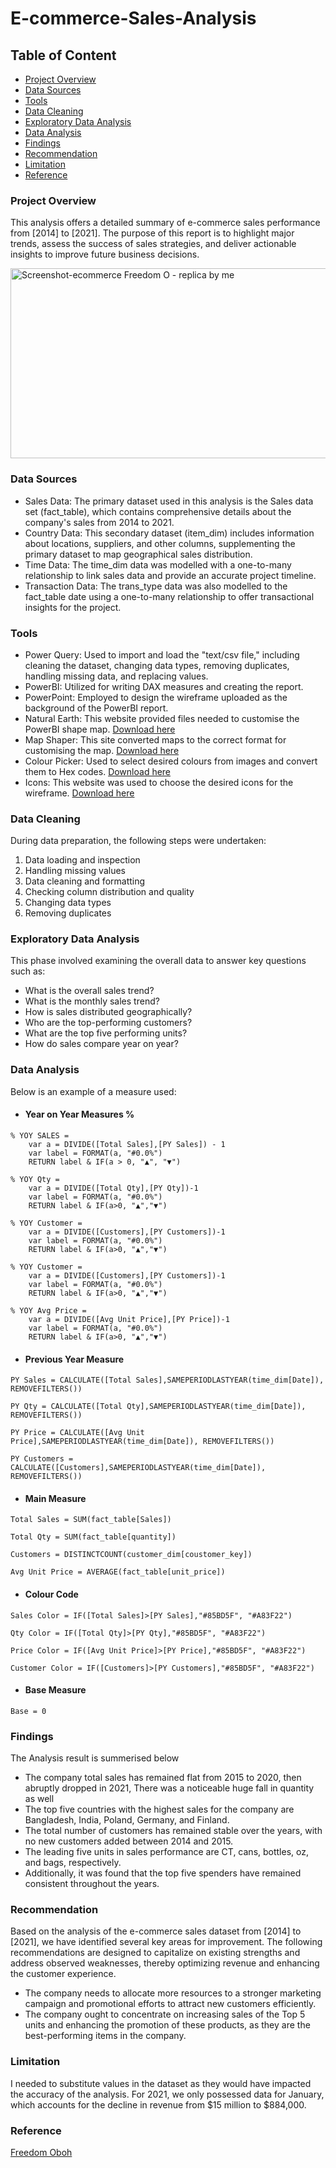 # E-commerce-Sales-Analysis

## Table of Content
- [Project Overview](#project-overview)
- [Data Sources](#data-sources)
- [Tools](#tools)
- [Data Cleaning](#data-cleaning)
- [Exploratory Data Analysis](#exploratory-data-analysis)
- [Data Analysis](#data-analysis)
- [Findings](#findings)
- [Recommendation](#recommendation)
- [Limitation](#limitation)
- [Reference](#reference)
  

### Project Overview  
This analysis offers a detailed summary of e-commerce sales performance from [2014] to [2021]. The purpose of this report is to highlight major trends, assess the success of sales strategies, and deliver actionable insights to improve future business decisions.

<img width="545" height="304" alt="Screenshot-ecommerce Freedom O - replica by me " src="https://github.com/user-attachments/assets/e34dace7-ff79-43a5-9780-bd8eb6718c83" />



### Data Sources  
- Sales Data: The primary dataset used in this analysis is the Sales data set (fact_table), which contains comprehensive details about the company's sales from 2014 to 2021.  
- Country Data: This secondary dataset (item_dim) includes information about locations, suppliers, and other columns, supplementing the primary dataset to map geographical sales distribution.  
- Time Data: The time_dim data was modelled with a one-to-many relationship to link sales data and provide an accurate project timeline.  
- Transaction Data: The trans_type data was also modelled to the fact_table date using a one-to-many relationship to offer transactional insights for the project.

### Tools  
- Power Query: Used to import and load the "text/csv file," including cleaning the dataset, changing data types, removing duplicates, handling missing data, and replacing values.  
- PowerBI: Utilized for writing DAX measures and creating the report.  
- PowerPoint: Employed to design the wireframe uploaded as the background of the PowerBI report.  
- Natural Earth: This website provided files needed to customise the PowerBI shape map. [Download here](https://www.naturalearthdata.com/)  
- Map Shaper: This site converted maps to the correct format for customising the map. [Download here](https://mapshaper.org/)  
- Colour Picker: Used to select desired colours from images and convert them to Hex codes. [Download here](https://imagecolorpicker.com/)  
- Icons: This website was used to choose the desired icons for the wireframe. [Download here](https://www.flaticon.com/)

### Data Cleaning  

During data preparation, the following steps were undertaken:  
1. Data loading and inspection  
2. Handling missing values  
3. Data cleaning and formatting  
4. Checking column distribution and quality  
5. Changing data types  
6. Removing duplicates

### Exploratory Data Analysis  
This phase involved examining the overall data to answer key questions such as:  
- What is the overall sales trend?  
- What is the monthly sales trend?  
- How is sales distributed geographically?  
- Who are the top-performing customers?  
- What are the top five performing units?  
- How do sales compare year on year?

### Data Analysis  
Below is an example of a measure used: 

- #### Year on Year Measures %
```DAX  
% YOY SALES =  
    var a = DIVIDE([Total Sales],[PY Sales]) - 1  
    var label = FORMAT(a, "#0.0%")  
    RETURN label & IF(a > 0, "▲", "▼")  
```

```DAX  
% YOY Qty = 
    var a = DIVIDE([Total Qty],[PY Qty])-1
    var label = FORMAT(a, "#0.0%")
    RETURN label & IF(a>0, "▲","▼") 
```

```DAX  
% YOY Customer = 
    var a = DIVIDE([Customers],[PY Customers])-1
    var label = FORMAT(a, "#0.0%")
    RETURN label & IF(a>0, "▲","▼")
```

```DAX  
% YOY Customer = 
    var a = DIVIDE([Customers],[PY Customers])-1
    var label = FORMAT(a, "#0.0%")
    RETURN label & IF(a>0, "▲","▼")
```

```DAX  
% YOY Avg Price = 
    var a = DIVIDE([Avg Unit Price],[PY Price])-1
    var label = FORMAT(a, "#0.0%")
    RETURN label & IF(a>0, "▲","▼")
```


- #### Previous Year Measure

```DAX
PY Sales = CALCULATE([Total Sales],SAMEPERIODLASTYEAR(time_dim[Date]), REMOVEFILTERS())
```

```DAX
PY Qty = CALCULATE([Total Qty],SAMEPERIODLASTYEAR(time_dim[Date]), REMOVEFILTERS())
```

```DAX
PY Price = CALCULATE([Avg Unit Price],SAMEPERIODLASTYEAR(time_dim[Date]), REMOVEFILTERS())
```

```DAX
PY Customers = CALCULATE([Customers],SAMEPERIODLASTYEAR(time_dim[Date]), REMOVEFILTERS())
```

- #### Main Measure

```DAX
Total Sales = SUM(fact_table[Sales])
```

```DAX
Total Qty = SUM(fact_table[quantity])
```

```DAX
Customers = DISTINCTCOUNT(customer_dim[coustomer_key])
```

```DAX
Avg Unit Price = AVERAGE(fact_table[unit_price])
```

- #### Colour Code

```DAX
Sales Color = IF([Total Sales]>[PY Sales],"#85BD5F", "#A83F22")
```

```DAX
Qty Color = IF([Total Qty]>[PY Qty],"#85BD5F", "#A83F22")
```

```DAX
Price Color = IF([Avg Unit Price]>[PY Price],"#85BD5F", "#A83F22")
```

```DAX
Customer Color = IF([Customers]>[PY Customers],"#85BD5F", "#A83F22")
```

- #### Base Measure

```DAX
Base = 0
```

### Findings
The Analysis result is summerised below
- The company total sales has remained flat from 2015 to 2020, then abruptly dropped in 2021, There was a noticeable huge fall in quantity as well 
- The top five countries with the highest sales for the company are Bangladesh, India, Poland, Germany, and Finland.  
- The total number of customers has remained stable over the years, with no new customers added between 2014 and 2015.  
- The leading five units in sales performance are CT, cans, bottles, oz, and bags, respectively.  
- Additionally, it was found that the top five spenders have remained consistent throughout the years. 

### Recommendation 
Based on the analysis of the e-commerce sales dataset from [2014] to [2021], we have identified several key areas for improvement. The following recommendations are designed to capitalize on existing strengths and address observed weaknesses, thereby optimizing revenue and enhancing the customer experience.

- The company needs to allocate more resources to a stronger marketing campaign and promotional efforts to attract new customers efficiently.  
- The company ought to concentrate on increasing sales of the Top 5 units and enhancing the promotion of these products, as they are the best-performing items in the company.

### Limitation 

I needed to substitute values in the dataset as they would have impacted the accuracy of the analysis. For 2021, we only possessed data for January, which accounts for the decline in revenue from $15 million to $884,000.

### Reference 
[Freedom Oboh](https://drive.google.com/drive/folders/14PlrT2DCYY5reeurPlv1v4zLdWPL1fIk)

  
